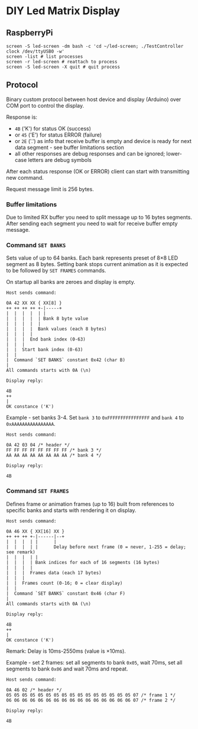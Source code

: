 # DIY Led Matrix Display

## RaspberryPi

```
screen -S led-screen -dm bash -c 'cd ~/led-screen; ./TestController clock /dev/ttyUSB0 -w'
screen -list # list processes
screen -r led-screen # reattach to process
screen -S led-screen -X quit # quit process
```

## Protocol

Binary custom protocol between host device and display (Arduino) over COM port to control the display.

Response is:

* `4B` ('K') for status OK (success)
* or `45` ('E') for status ERROR (failure)
* or `2E` ('.') as info that receive buffer is empty and device is ready for next data segment - see buffer limitations section
* all other responses are debug responses and can be ignored; lower-case letters are debug symbols

After each status response (OK or ERROR) client can start with transmitting new command.

Request message limit is 256 bytes.

### Buffer limitations

Due to limited RX buffer you need to split message up to 16 bytes segments. After sending each segment you need to wait for receive buffer empty message.

### Command `SET BANKS`

Sets value of up to 64 banks. Each bank represents preset of 8&times;8 LED segment as 8 bytes. Setting bank stops current animation as it is expected to be followed by `SET FRAMES` commands.

On startup all banks are zeroes and display is empty.

```
Host sends command:

0A 42 XX XX { XX[8] }
++ ++ ++ ++ +-|-----+
|  |  |  |  | |
|  |  |  |  | Bank 8 byte value
|  |  |  |  |
|  |  |  |  Bank values (each 8 bytes)
|  |  |  |
|  |  |  End bank index (0-63)
|  |  |
|  |  Start bank index (0-63)
|  |
|  Command `SET BANKS` constant 0x42 (char B)
|
All commands starts with 0A (\n)

Display reply:

4B
++
|
OK constance ('K')
```

Example - set banks 3-4. Set `bank 3` to `0xFFFFFFFFFFFFFFFF` and `bank 4` to `0xAAAAAAAAAAAAAAAA`.

```
Host sends command:

0A 42 03 04 /* header */
FF FF FF FF FF FF FF FF /* bank 3 */
AA AA AA AA AA AA AA AA /* bank 4 */

Display reply:

4B
```

### Command `SET FRAMES`

Defines frame or animation frames (up to 16) built from references to specific banks and starts with rendering it on display.

```
Host sends command:

0A 46 XX { XX[16] XX }
++ ++ ++ +-|------|--+
|  |  |  | |      |
|  |  |  | |      Delay before next frame (0 = never, 1-255 = delay; see remark)
|  |  |  | |
|  |  |  | Bank indices for each of 16 segments (16 bytes)
|  |  |  |
|  |  |  Frames data (each 17 bytes)
|  |  |
|  |  Frames count (0-16; 0 = clear display)
|  |
|  Command `SET BANKS` constant 0x46 (char F)
|
All commands starts with 0A (\n)

Display reply:

4B
++
|
OK constance ('K')
```

Remark: Delay is 10ms-2550ms (value is ×10ms).

Example - set 2 frames: set all segments to bank `0x05`, wait 70ms, set all segments to bank `0x06` and wait 70ms and repeat.

```
Host sends command:

0A 46 02 /* header */
05 05 05 05 05 05 05 05 05 05 05 05 05 05 05 05 07 /* frame 1 */
06 06 06 06 06 06 06 06 06 06 06 06 06 06 06 06 07 /* frame 2 */

Display reply:

4B
```